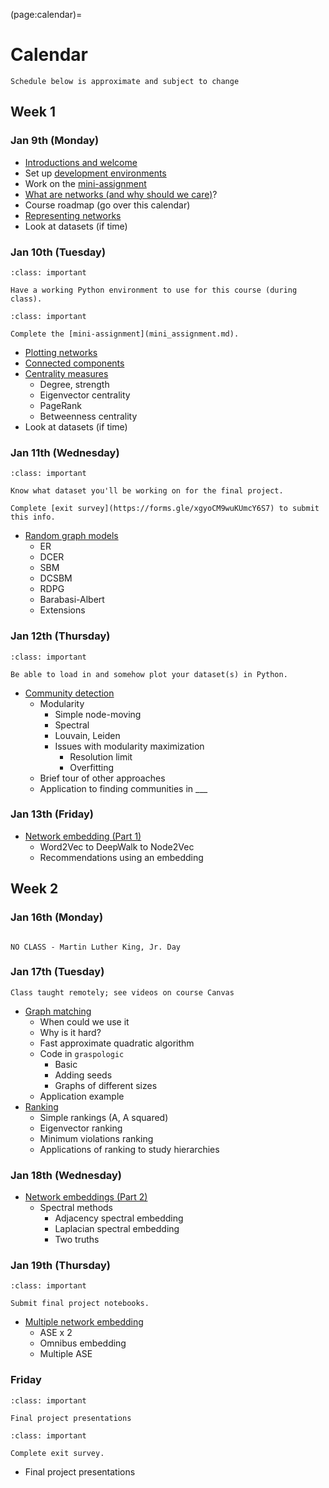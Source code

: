 (page:calendar)=
# Calendar 
```{note}
Schedule below is approximate and subject to change
```

## Week 1
### Jan 9th (Monday)
- [Introductions and welcome](https://bdpedigo.github.io/networks-course/welcome.html)
- Set up [development environments](python.md)
- Work on the [mini-assignment](mini_assignment.md)
- [What are networks (and why should we care)](https://bdpedigo.github.io/networks-course/what_are_networks.html)?
- Course roadmap (go over this calendar)
- [Representing networks](representing_networks.ipynb)
- Look at datasets (if time)

### Jan 10th (Tuesday)

```{admonition} Due during class
:class: important

Have a working Python environment to use for this course (during class).
```

```{admonition} Due end of day
:class: important

Complete the [mini-assignment](mini_assignment.md).
```
- [Plotting networks](plotting_networks.ipynb)
- [Connected components](connected_components.ipynb)
- [Centrality measures](centrality.ipynb)
   - Degree, strength
   - Eigenvector centrality
   - PageRank
   - Betweenness centrality
- Look at datasets (if time)

### Jan 11th (Wednesday)
```{admonition} Due during class
:class: important

Know what dataset you'll be working on for the final project.

Complete [exit survey](https://forms.gle/xgyoCM9wuKUmcY6S7) to submit this info.
```

- [Random graph models](random_graphs.ipynb)
   - ER
   - DCER
   - SBM
   - DCSBM
   - RDPG
   - Barabasi-Albert
   - Extensions


### Jan 12th (Thursday)

```{admonition} Due during class
:class: important

Be able to load in and somehow plot your dataset(s) in Python.
```

- [Community detection](community_detection.ipynb)
   - Modularity
     - Simple node-moving
     - Spectral
     - Louvain, Leiden
     - Issues with modularity maximization
       - Resolution limit
       - Overfitting
   - Brief tour of other approaches
   - Application to finding communities in ___


### Jan 13th (Friday)
- [Network embedding (Part 1)](embedding.ipynb)
   - Word2Vec to DeepWalk to Node2Vec
   - Recommendations using an embedding 

## Week 2
### Jan 16th (Monday)

```{warning}

NO CLASS - Martin Luther King, Jr. Day

```


### Jan 17th (Tuesday)

```{warning}
Class taught remotely; see videos on course Canvas
```

- [Graph matching](graph_matching.ipynb)
   - When could we use it 
   - Why is it hard?
   - Fast approximate quadratic algorithm
   - Code in `graspologic`
     - Basic
     - Adding seeds
     - Graphs of different sizes
   - Application example
- [Ranking](ranking.ipynb)
  - Simple rankings (A, A squared)
  - Eigenvector ranking
  - Minimum violations ranking
  - Applications of ranking to study hierarchies

### Jan 18th (Wednesday)
- [Network embeddings (Part 2)](embedding.ipynb)
  - Spectral methods
    - Adjacency spectral embedding
    - Laplacian spectral embedding
    - Two truths

### Jan 19th (Thursday)

```{admonition} Due by beginning of class
:class: important

Submit final project notebooks.
```

- [Multiple network embedding](multiple_embedding.ipynb)
   - ASE x 2 
   - Omnibus embedding
   - Multiple ASE

### Friday
```{admonition} Due in class
:class: important

Final project presentations
```

```{admonition} Due by end of day
:class: important

Complete exit survey.
```

- Final project presentations


<!-- 
- [One-sample testing (external link)](https://docs.neurodata.io/maggot_connectome/feedforwardness_data.html)
  - [Example of COVID effects on organizational communication from MSFT](http://116.203.245.78/studii/sars-cov-2/2104.00641.pdf) 
- [Two-sample testing (external link)](https://docs.neurodata.io/bilateral-connectome/nmc.pdf)
  - Code and more info can be found [here](https://github.com/neurodata/bilateral-connectome).
- [Network kernels](https://ysig.github.io/GraKeL/0.1a8/classes.html#kernels) -->
<!-- ### Topics we didn't get to
- Clustering embeddings
- Graph neural networks + supervised embeddings -->